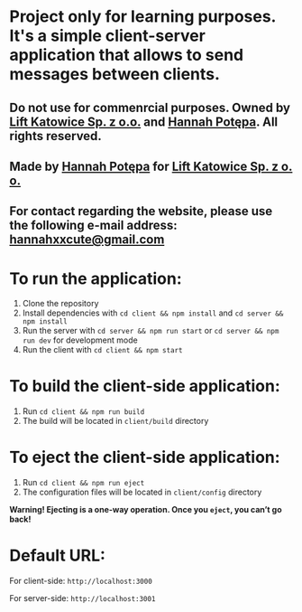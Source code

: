 # Project only for learning purposes. It's a simple client-server application that allows to send messages between clients.

## Do not use for commenrcial purposes. Owned by [Lift Katowice Sp. z o.o.](https://liftkatowice.com) and [Hannah Potępa](https://facebook.com/hannahxxcute/). All rights reserved.

## Made by [Hannah Potępa](https://facebook.com/hannahxxcute/) for [Lift Katowice Sp. z o. o.](https://liftkatowice.com)

## For contact regarding the website, please use the following e-mail address: [hannahxxcute@gmail.com](mailto:hannahxxcute@gmail.com)

# To run the application:
1. Clone the repository
2. Install dependencies with `cd client && npm install` and `cd server && npm install`
3. Run the server with `cd server && npm run start` or `cd server && npm run dev` for development mode
4. Run the client with `cd client && npm start`

# To build the client-side application:
1. Run `cd client && npm run build`
2. The build will be located in `client/build` directory

# To eject the client-side application:
1. Run `cd client && npm run eject`
2. The configuration files will be located in `client/config` directory

**Warning! Ejecting is a one-way operation. Once you `eject`, you can’t go back!**

# Default URL:
For client-side: `http://localhost:3000`

For server-side: `http://localhost:3001`